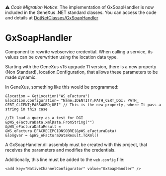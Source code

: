 ⚠️ *Code Migration Notice*: The implementation of GxSoapHandler is now included in the GeneXus .NET standard classes. You can access the code and details at [DotNetClasses/GxSoapHandler](https://github.com/genexuslabs/DotNetClasses/tree/gx-soap-handler/dotnet/src/extensions/ws/src/GxSoapHandler)

# GxSoapHandler
Component to rewrite webservice credential. When calling a service, its values ​​can be overwritten using the location data type.

Starting with the GeneXus v15 upgrade 11 version, there is a new property (Non Standard), location.Configuration, that allows these parameters to be made dynamic. 

In GeneXus, something like this would be programmed:

```
&location = GetLocation("WS_eFactura") 
&location.Configuration= "Name;IDENTITY;PATH_CERT_DGI; PATH_ CERT_CLIENT;PASSWORD;URI" // This is the new property, where It pass a string in this case

//It load a query as a test for DGI
&pWS_eFacturaData.xmlData.FromString("")
&pWS_eFacturaDataResult = &WS_eFactura.EFACRECEPCIONSOBRE(&pWS_eFacturaData)
&longvar = &pWS_eFacturaDataResult.ToXml()
```

A GxSoapHandler.dll assembly must be created with this project, that receives the parameters and modifies the credentials.

Additionally, this line must be added to the `web.config` file:
```
<add key="NativeChannelConfigurator" value="GxSoapHandler" />
```
